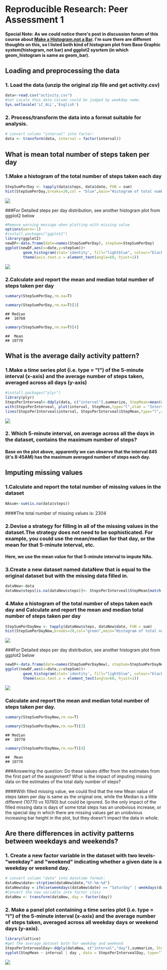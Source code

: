 # Reproducible Research: Peer Assessment 1

#### Special Note: As we could notice there's post in discussion forum of this course about [Make a Histogram.not a Bar](https://class.coursera.org/repdata-010/forum/thread?thread_id=9). I'm sure there are different thoughts on this, so I listed both kind of histogram plot from Base Graphic system(histogram, not bar) and ggplot2 sysrtem (in which geom_histogram is same as geom_bar).
## Loading and preprocessing the data
### 1. Load the data (unzip the original zip file and get activity.csv)

```r
data<-read.csv("activity.csv")
#Set Locale thus date column could be judged by weekday name.
Sys.setlocale('LC_ALL','English')
```
### 2. Process/transform the data into a format suitable for analysis.


```r
# convert column "interval" into factor:
data <- transform(data, interval = factor(interval)) 
```
## What is mean total number of steps taken per day
### 1.Make a histogram of the total number of steps taken each day

```r
StepSumPerDay <- tapply(data$steps, data$date, FUN = sum)
hist(StepSumPerDay,breaks=20,col = "blue",main="Histogram of total number of steps per day",xlab="Total number of Steps per day(steps)",ylab="Frequency (days)")
```

![](PA1_template_files/figure-html/GetMeanStepsPerDay1-1.png) 

###For Detailed steps per day distribution, see another histogram plot from ggplot2 below

```r
#Remove warning message when plotting with missing value
options(warn=-1)
#install.packages("ggplot2")
library(ggplot2)
newDF<-data.frame(date=names(StepSumPerDay), stepSum=StepSumPerDay)
ggplot(newDF,aes(x=date,y=stepSum))+
        geom_histogram(stat='identity', fill="lightblue", colour="black")+
        theme(axis.text.x = element_text(angle=60, hjust=1))
```

![](PA1_template_files/figure-html/GetMeanStepsPerDay2-1.png) 

### 2.Calculate and report the mean and median total number of steps taken per day

```r
summary(StepSumPerDay,rm.na=T)
```

```r
summary(StepSumPerDay,rm.na=T)[3]
```

```
## Median 
##  10760
```

```r
summary(StepSumPerDay,rm.na=T)[4]
```

```
##  Mean 
## 10770
```

## What is the average daily activity pattern?
### 1.Make a time series plot (i.e. type = "l") of the 5-minute interval (x-axis) and the average number of steps taken, averaged across all days (y-axis)

```r
#install.packages("plyr")
library(plyr)
StepsPerInterveal<-ddply(data, c("interval"),summarize, StepMean=mean(steps,na.rm = TRUE))
with(StepsPerInterveal, plot(interval, StepMean,type="l",xlab = "Interval",ylab="Averaged Steps",col="blue")) 
lines(StepsPerInterveal$interval, StepsPerInterveal$StepMean,type="l",xlab = "Interval",ylab="Averaged Steps",col="blue")
```

![](PA1_template_files/figure-html/GetStepsPerInterval-1.png) 

### 2. Which 5-minute interval, on average across all the days in the dataset, contains the maximum number of steps?
#### Base on the plot above, apparently we can observe that the interval 845 (it's 8:45AM) has the maximum averaged number of steps each day.

  
## Imputing missing values
### 1.Calculate and report the total number of missing values in the dataset 


```r
NAsum<-sum(is.na(data$steps))
```
####The total number of missing values is: 2304

### 2.Devise a strategy for filling in all of the missing values in the dataset.The strategy does not need to be sophisticated. For example, you could use the mean/median for that day, or the mean for that 5-minute interval, etc.
#### Here, we use the mean value for that 5-minute interval to impute NAs.

### 3.Create a new dataset named dataNew that is equal to the original dataset but with the missing data filled in.

```r
dataNew<-data
dataNew$steps[is.na(dataNew$steps)]<- StepsPerInterveal$StepMean[match(dataNew$interval, StepsPerInterveal$interval)]
```

### 4.Make a histogram of the total number of steps taken each day and Calculate and report the mean and median total number of steps taken per day

```r
StepSumPerDayNew <- tapply(dataNew$steps, dataNew$date, FUN = sum)
hist(StepSumPerDayNew,breaks=20,col="green",main="Histogram of total number of steps per day(NA filled)",xlab="Total number of Steps per day(steps)",ylab="Frequency(days)")
```

![](PA1_template_files/figure-html/GetMeanStepsPerDayfromNewData1-1.png) 

###For Detailed steps per day distribution, see another histogram plot from ggplot2 below

```r
newDF<-data.frame(date=names(StepSumPerDayNew), stepSum=StepSumPerDayNew)
ggplot(newDF,aes(x=date,y=stepSum))+
        geom_histogram(stat='identity', fill="lightblue", colour="black")+
        theme(axis.text.x = element_text(angle=60, hjust=1))
```

![](PA1_template_files/figure-html/GetMeanStepsPerDayfromNewData2-1.png) 

### Calculate and report the mean and median total number of steps taken per day.

```r
summary(StepSumPerDayNew,rm.na=T)
```

```r
summary(StepSumPerDayNew,rm.na=T)[3]
```

```
## Median 
##  10770
```

```r
summary(StepSumPerDayNew,rm.na=T)[4]
```

```
##  Mean 
## 10770
```

###Answering the question: Do these values differ from the estimates from the first part of the assignment? What is the impact of imputing missing data on the estimates of the total daily number of steps?

####With filled missing value, we could find that the new Mean value of steps taken per day is same as the original one, while the Median is a little different (10770 vs 10760) but could be ignored. So the only impact of the filled missing data is days of some total steps has an unobvious increase, or the special day in which there are missing values get an unobvious increasing bar height in the plot, but they doesn't impact the data in whole.

  
## Are there differences in activity patterns between weekdays and weekends?
### 1. Create a new factor variable in the dataset with two levels-"weekday" and "weekend" indicating whether a given date is a weekday or weekend day.

```r
# convert column "date" into datetime format:
dataNew$date<-strptime(dataNew$date,"%Y-%m-%d") 
dataNew$day = ifelse(weekdays(dataNew$date) == "Saturday" | weekdays(dataNew$date) == "Sunday", "weekend", "weekday")
#Convert the new variable into factor class
dataNew <- transform(dataNew, day = factor(day))
```
### 2. Make a panel plot containing a time series plot (i.e. type = "l") of the 5-minute interval (x-axis) and the average number of steps taken, averaged across all weekday days or weekend days (y-axis).

```r
library(lattice)
#get the average dataset both for weekday and weekend
StepsPerIntervealDay<-ddply(dataNew, c("interval","day"),summarize, StepMean=mean(steps,na.rm = TRUE))
xyplot(StepMean ~ interval | day , data = StepsPerIntervealDay, type="l",main="Averaged Steps on Weekday and Weekend ",ylab = "Averaged Steps", xlab = "Interval", scales=list(y=list(tick.number=15),x=list(tick.number=25,at = seq(1, 288, 15))), layout = c(1, 2))
```

![](PA1_template_files/figure-html/MakeWeekdayPlot-1.png) 
